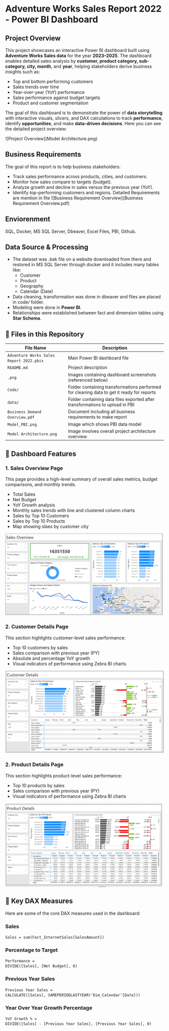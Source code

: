 # Adventure Works Sales Report 2022 - Power BI Dashboard

##  Project Overview

This project showcases an interactive Power BI dashboard built using **Adventure Works Sales data** for the year **2023–2025**. The dashboard enables detailed sales analysis by **customer, product category, sub-category, city, month**, and **year**, helping stakeholders derive business insights such as:

- Top and bottom performing customers
- Sales trends over time
- Year-over-year (YoY) performance
- Sales performance against budget targets
- Product and customer segmentation

The goal of this dashboard is to demonstrate the power of **data storytelling** with interactive visuals, slicers, and DAX calculations to track **performance**, identify **opportunities**, and make **data-driven decisions**. Here you can see the detailed project overview:

![Project Overview](Model Architecture.png)
## Business Requirements
The goal of this report is to help business stakeholders:

- Track sales performance across products, cities, and customers.
- Monitor how sales compare to targets (budget).
- Analyze growth and decline in sales versus the previous year (YoY).
- Identify top-performing customers and regions.
Detailed Requirements are mention in file ![Business Requirement Overview](Business Requirement Overview.pdf)

## Enviorenment
SQL, Docker, MS SQL Server, Dbeaver, Excel Files, PBI, Github.
## Data Source & Processing

- The dataset was .bak file on a website downloaded from there and restored in MS SQL Server through docker and it includes many tables like:
  - Customer
  - Product
  - Geography
  - Calendar (Date)
- Data cleaning, transformation was done in dbeaver and files are placed in code/ folder.
- Modeling were done in **Power BI**.
- Relationships were established between fact and dimension tables using **Star Schema**.

## 📁 Files in this Repository

| File Name | Description |
|-----------|-------------|
| `Adventure Works Sales Report 2022.pbix` | Main Power BI dashboard file |
| `README.md` | Project description |
| `.png` | Images containing dashboard screenshots (referenced below) |
| `Code/` | Folder containing transformations performed for cleaning data to get it ready for reports |
| `data/` | Folder containing data files exported after transformations to upload in PBI |
| `Business Demand Overview.pdf` | Document including all business requirements to make report |
| `Model_PBI.png` | Image which shows PBI data model |
| `Model Architecture.png` | Image involves overall project architecture overview |
## 🧩 Dashboard Features

### 1. **Sales Overview Page**

This page provides a high-level summary of overall sales metrics, budget comparisons, and monthly trends.

- Total Sales
- Net Budget
- YoY Growth analysis
- Monthly sales trends with line and clustered column charts
- Sales by Top 10 Customers
- Sales by Top 10 Products
- Map showing slaes by customer city

![Sales Overview](Sales_Page.png)
### 2. **Customer Details Page**

This section highlights customer-level sales performance:

- Top 10 customers by sales
- Sales comparison with previous year (PY)
- Absolute and percentage YoY growth
- Visual indicators of performance using Zebra BI charts
  
![Customer Details](Customer_Page.png)

### 2. **Product Details Page**

This section highlights product-level sales performance:

- Top 10 products by sales
- Sales comparison with previous year (PY)
- Visual indicators of performance using Zebra BI charts
  
![Product Details](Product_Page.png)

## 🧠 Key DAX Measures

Here are some of the core DAX measures used in the dashboard:

### Sales
```DAX
Sales = sum(Fact_InternetSales[SalesAmount])
```
### Percentage to Target
```DAX
Performance = 
DIVIDE([Sales], [Net Budget], 0)
```
### Previous Year Sales
```DAX
Previous Year Sales = 
CALCULATE([Sales], SAMEPERIODLASTYEAR('Dim_Calendar'[Date]))
```
### Year Over Year Growth Percentage
```DAX
YoY Growth % = 
DIVIDE([Sales] - [Previous Year Sales], [Previous Year Sales], 0)
```
